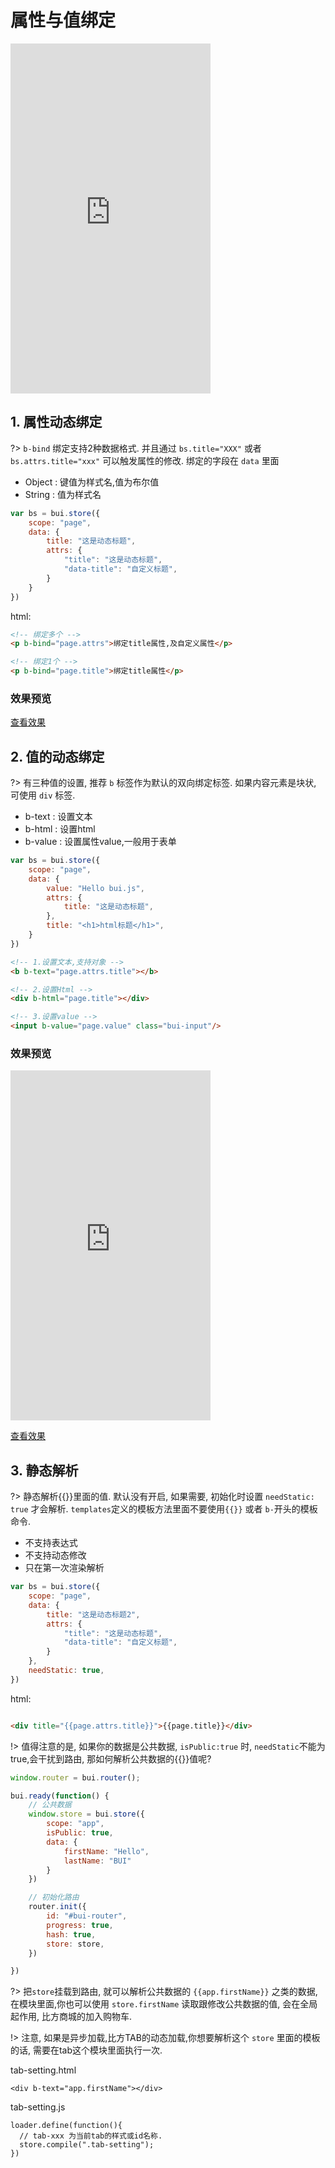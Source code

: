 
# 属性与值绑定


<iframe width="320" height="560" src="http://www.easybui.com/demo/#pages/store/attribute" allowfullscreen="allowfullscreen" frameborder="0"></iframe>


## 1. 属性动态绑定

?> `b-bind` 绑定支持2种数据格式. 并且通过 `bs.title="XXX"` 或者 `bs.attrs.title="xxx"` 可以触发属性的修改. 绑定的字段在 `data` 里面

- Object : 键值为样式名,值为布尔值
- String : 值为样式名

```js
var bs = bui.store({
    scope: "page",
    data: {
        title: "这是动态标题",
        attrs: {
            "title": "这是动态标题",
            "data-title": "自定义标题",
        }
    }
})

```

html:
```html
<!-- 绑定多个 -->
<p b-bind="page.attrs">绑定title属性,及自定义属性</p>

<!-- 绑定1个 -->
<p b-bind="page.title">绑定title属性</p>

```

### 效果预览


<a href="http://www.easybui.com/demo/index.html#pages/store/attribute" target="_blank">查看效果</a>

## 2. 值的动态绑定

?> 有三种值的设置, 推荐 `b` 标签作为默认的双向绑定标签. 如果内容元素是块状, 可使用 `div` 标签.

- b-text : 设置文本
- b-html : 设置html
- b-value : 设置属性value,一般用于表单

```js
var bs = bui.store({
    scope: "page",
    data: {
        value: "Hello bui.js",
        attrs: {
            title: "这是动态标题",
        },
        title: "<h1>html标题</h1>",
    }
})

```

```html
<!-- 1.设置文本,支持对象 -->
<b b-text="page.attrs.title"></b>

<!-- 2.设置Html -->
<div b-html="page.title"></div>

<!-- 3.设置value -->
<input b-value="page.value" class="bui-input"/>

```

### 效果预览


<iframe width="320" height="560" src="http://www.easybui.com/demo/#pages/store/set" allowfullscreen="allowfullscreen" frameborder="0"></iframe>

<a href="http://www.easybui.com/demo/index.html#pages/store/set" target="_blank">查看效果</a>



## 3. 静态解析

?> 静态解析{{}}里面的值. 默认没有开启, 如果需要, 初始化时设置 `needStatic: true` 才会解析. `templates`定义的模板方法里面不要使用`{{}}` 或者 `b-`开头的模板命令.

- 不支持表达式
- 不支持动态修改
- 只在第一次渲染解析

```js
var bs = bui.store({
    scope: "page",
    data: {
        title: "这是动态标题2",
        attrs: {
            "title": "这是动态标题",
            "data-title": "自定义标题",
        }
    },
    needStatic: true,
})

```

html:
```html

<div title="{{page.attrs.title}}">{{page.title}}</div>

```

!> 值得注意的是, 如果你的数据是公共数据, `isPublic:true` 时, `needStatic`不能为true,会干扰到路由, 那如何解析公共数据的{{}}值呢?

```js
window.router = bui.router();

bui.ready(function() {
    // 公共数据
    window.store = bui.store({
        scope: "app",
        isPublic: true,
        data: {
            firstName: "Hello",
            lastName: "BUI"
        }
    })

    // 初始化路由
    router.init({
        id: "#bui-router",
        progress: true,
        hash: true,
        store: store,
    })

})
```

?> 把`store`挂载到路由, 就可以解析公共数据的 `{{app.firstName}}` 之类的数据, 在模块里面,你也可以使用 `store.firstName` 读取跟修改公共数据的值, 会在全局起作用, 比方商城的加入购物车.

!> 注意, 如果是异步加载,比方TAB的动态加载,你想要解析这个 `store` 里面的模板的话, 需要在tab这个模块里面执行一次.

tab-setting.html
```
<div b-text="app.firstName"></div>
```

tab-setting.js
```
loader.define(function(){
  // tab-xxx 为当前tab的样式或id名称.
  store.compile(".tab-setting");
})
```
